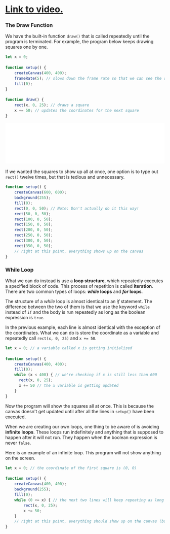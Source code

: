# [Link to video.](https://www.youtube.com/watch?v=xnJZ0dbPGgA&list=PLVD25niNi0BnaCreJK38l1-MVGhOFi4Mh)

### The Draw Function

We have the built-in function `draw()` that is called repeatedly until the program is terminated. For example, the program below keeps drawing squares one by one.

```js
let x = 0;

function setup() {
    createCanvas(400, 400);
    frameRate(5); // slows down the frame rate so that we can see the squares
    fill(0);
}

function draw() {
    rect(x, 0, 25); // draws a square
    x += 50; // updates the coordinates for the next square
}
```

![](../../Images/checker_row.gif)

If we wanted the squares to show up all at once, one option is to type out `rect()` twelve times, but that is tedious and unnecessary. 

```js
function setup() {
    createCanvas(600, 600);
    background(255);
    fill(0);
    rect(0, 0, 50); // Note: Don't actually do it this way!
    rect(50, 0, 50);
    rect(100, 0, 50);
    rect(150, 0, 50);
    rect(200, 0, 50);
    rect(250, 0, 50);
    rect(300, 0, 50);
    rect(350, 0, 50);
    // right at this point, everything shows up on the canvas
}
```

### While Loop

What we can do instead is use a **loop structure**, which repeatedly executes a specified block of code. This process of repetition is called **iteration**. There are two common types of loops: ***while* loops** and ***for* loops**.

The structure of a *while* loop is almost identical to an *if* statement. The difference between the two of them is that we use the keyword `while` instead of `if` and the body is run repeatedly as long as the boolean expression is `true`.

In the previous example, each line is almost identical with the exception of the coordinates. What we can do is store the coordinate as a variable and repeatedly call `rect(x, 0, 25)` and `x += 50`.

```js
let x = 0; // a variable called x is getting initialized

function setup() {
    createCanvas(400, 400);
    fill(0);
    while (x < 400) { // we're checking if x is still less than 600
      rect(x, 0, 25); 
      x += 50 // the x variable is getting updated
    }
}
```

Now the program will show the squares all at once. This is because the canvas doesn't get updated until after all the lines in `setup()` have been executed.

When we are creating our own loops, one thing to be aware of is avoiding **infinite loops**. These loops run indefinitely and anything that is supposed to happen after it will not run. They happen when the boolean expression is never `false`. 

Here is an example of an infinite loop. This program will not show anything on the screen.

```js
let x = 0; // the coordinate of the first square is (0, 0)

function setup() {
    createCanvas(400, 400);
    background(255);
    fill(0);
    while (0 <= x) { // the next two lines will keep repeating as long as 0 <= x (which is always!)
        rect(x, 0, 25); 
        x += 50;
    }
    // right at this point, everything should show up on the canvas (but it doesn't!)
}
```
